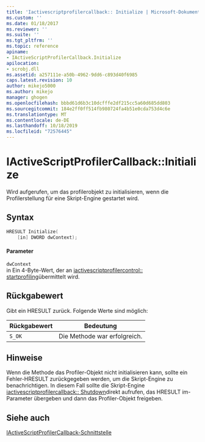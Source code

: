 ```yaml
---
title: 'Iactivescriptprofilercallback:: Initialize | Microsoft-Dokumentation'
ms.custom: ''
ms.date: 01/18/2017
ms.reviewer: ''
ms.suite: ''
ms.tgt_pltfrm: ''
ms.topic: reference
apiname:
- IActiveScriptProfilerCallback.Initialize
apilocation:
- scrobj.dll
ms.assetid: a257111e-a50b-4962-9dd6-c893d40f6985
caps.latest.revision: 10
author: mikejo5000
ms.author: mikejo
manager: ghogen
ms.openlocfilehash: bbbd61d6b3c10dcfffe2df215cc5a60d685dd803
ms.sourcegitcommit: 184e2ff0ff514fb980724fa4b51e0cda753d4c6e
ms.translationtype: MT
ms.contentlocale: de-DE
ms.lasthandoff: 10/18/2019
ms.locfileid: "72576445"
---
```

# <a name="iactivescriptprofilercallbackinitialize"></a>IActiveScriptProfilerCallback::Initialize
Wird aufgerufen, um das profilerobjekt zu initialisieren, wenn die Profilerstellung für eine Skript-Engine gestartet wird.  
  
## <a name="syntax"></a>Syntax  
  
```cpp
HRESULT Initialize(  
    [in] DWORD dwContext);  
```  
  
#### <a name="parameters"></a>Parameter  
 `dwContext`  
 in Ein 4-Byte-Wert, der an [iactivescriptprofilercontrol:: startprofiling](../../winscript/reference/iactivescriptprofilercontrol-startprofiling.md)übermittelt wird.  
  
## <a name="return-value"></a>Rückgabewert  
 Gibt ein HRESULT zurück. Folgende Werte sind möglich:  
  
|Rückgabewert|Bedeutung|  
|------------------|-------------|  
|`S_OK`|Die Methode war erfolgreich.|  
  
## <a name="remarks"></a>Hinweise  
 Wenn die Methode das Profiler-Objekt nicht initialisieren kann, sollte ein Fehler-HRESULT zurückgegeben werden, um die Skript-Engine zu benachrichtigen. In diesem Fall sollte die Skript-Engine [iactivescriptprofilercallback:: Shutdown](../../winscript/reference/iactivescriptprofilercallback-shutdown.md)direkt aufrufen, das HRESULT im-Parameter übergeben und dann das Profiler-Objekt freigeben.  
  
## <a name="see-also"></a>Siehe auch  
 [IActiveScriptProfilerCallback-Schnittstelle](../../winscript/reference/iactivescriptprofilercallback-interface.md)